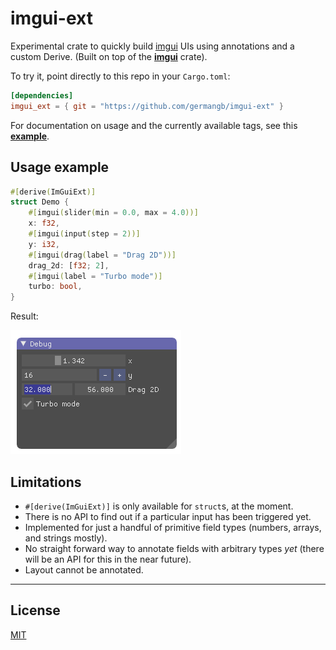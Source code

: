 # imgui-ext

Experimental crate to quickly build [imgui] UIs using annotations and a custom Derive. (Built on top of the [**imgui**] crate).

To try it, point directly to this repo in your `Cargo.toml`:
```toml
[dependencies]
imgui_ext = { git = "https://github.com/germangb/imgui-ext" }
```

For documentation on usage and the currently available tags, see this [**example**].

## Usage example

```rust
#[derive(ImGuiExt)]
struct Demo {
    #[imgui(slider(min = 0.0, max = 4.0))]
    x: f32,
    #[imgui(input(step = 2))]
    y: i32,
    #[imgui(drag(label = "Drag 2D"))]
    drag_2d: [f32; 2],
    #[imgui(label = "Turbo mode")]
    turbo: bool,
}
```

Result:

![ui result][result]

## Limitations

* `#[derive(ImGuiExt)]` is only available for `struct`s, at the moment.
* There is no API to find out if a particular input has been triggered yet.
* Implemented for just a handful of primitive field types (numbers, arrays, and strings mostly).
* No straight forward way to annotate fields with arbitrary types *yet* (there will be an API for this in the near future).
* Layout cannot be annotated.

----

## License

[MIT]

[imgui]: https://github.com/ocornut/imgui
[**imgui**]: https://github.com/Gekkio/imgui-rs
[**example**]: examples/example.rs
[result]: assets/demo.png
[MIT]: LICENSE.md
